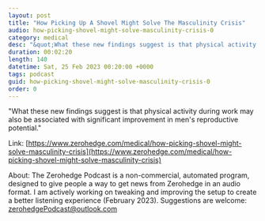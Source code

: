 ```yaml
---
layout: post
title: "How Picking Up A Shovel Might Solve The Masculinity Crisis"
audio: how-picking-shovel-might-solve-masculinity-crisis-0
category: medical
desc: "&quot;What these new findings suggest is that physical activity during work may also be associated with significant improvement in men's reproductive potential.&quot;"
duration: 00:02:20
length: 140
datetime: Sat, 25 Feb 2023 00:20:00 +0000
tags: podcast
guid: how-picking-shovel-might-solve-masculinity-crisis-0
order: 0
---
```

&quot;What these new findings suggest is that physical activity during work may also be associated with significant improvement in men's reproductive potential.&quot;

Link: [https://www.zerohedge.com/medical/how-picking-shovel-might-solve-masculinity-crisis](https://www.zerohedge.com/medical/how-picking-shovel-might-solve-masculinity-crisis)

About: The Zerohedge Podcast is a non-commercial, automated program, designed to give people a way to get news from Zerohedge in an audio format.  I am actively working on tweaking and improving the setup to create a better listening experience (February 2023).  Suggestions are welcome: [zerohedgePodcast@outlook.com](mailto:zerohedgePodcast@outlook.com)